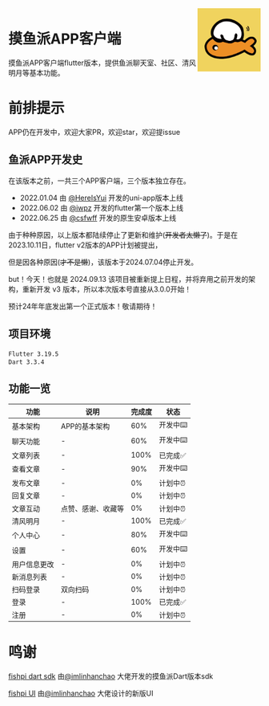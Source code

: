 <img decoding="async" align=right src="assets/images/logo.png" width="25%">

# 摸鱼派APP客户端

摸鱼派APP客户端flutter版本，提供鱼派聊天室、社区、清风明月等基本功能。

# 前排提示

APP仍在开发中，欢迎大家PR，欢迎star，欢迎提issue

## 鱼派APP开发史

在该版本之前，一共三个APP客户端，三个版本独立存在。

- 2022.01.04 由 [@HereIsYui](https://github.com/HereIsYui) 开发的uni-app版本上线 
- 2022.06.02 由 [@iwpz](https://github.com/iwpz) 开发的flutter第一个版本上线 
- 2022.06.25 由 [@csfwff](https://github.com/csfwff) 开发的原生安卓版本上线

由于种种原因，以上版本都陆续停止了更新和维护(~~开发者太懒了~~)。于是在2023.10.11日，flutter v2版本的APP计划被提出，

但是因各种原因(~~才不是懒~~)，该版本于2024.07.04停止开发。

but！今天！也就是 2024.09.13 该项目被重新提上日程，并将弃用之前开发的架构，重新开发 v3 版本，所以本次版本号直接从3.0.0开始！

预计24年年底发出第一个正式版本！敬请期待！

## 项目环境

```
Flutter 3.19.5
Dart 3.3.4
```

## 功能一览

| 功能   | 说明        | 完成度  | 状态    |
|------|-----------|------|-------|
| 基本架构 | APP的基本架构  | 60%  | 开发中⌨️ |
| 聊天功能 | -         | 60%  | 开发中⌨️  |
| 文章列表 | -         | 100% | 已完成✅  |
| 查看文章 | -         | 90%  | 开发中⌨️ |
| 发布文章 | -         | 0%   | 计划中⏰  |
| 回复文章 | -         | 0%   | 计划中⏰  |
| 文章互动 | 点赞、感谢、收藏等 | 0%   | 计划中⏰  |
| 清风明月 | -         | 100% | 已完成✅  |
| 个人中心 | -         | 80%  | 开发中⌨️   |
| 设置   | -         | 60%  | 开发中⌨️  |
| 用户信息更改 | -         | 0%   | 计划中⏰  |
| 新消息列表 | -         | 0%   | 计划中⏰  |
| 扫码登录 | 双向扫码      | 0%   | 计划中⏰  |
| 登录   | -         | 100% | 已完成✅  |
| 注册   | -         | 0%   | 计划中⏰  |

# 鸣谢

[fishpi dart sdk](https://pub.dev/packages/fishpi) 由[@imlinhanchao](https://github.com/imlinhanchao) 大佬开发的摸鱼派Dart版本sdk

[fishpi UI](https://pixso.cn/app/editor/l_uc36XwPK9YiU1h3VcuGQ?page-id=0%3A1) 由[@imlinhanchao](https://github.com/imlinhanchao) 大佬设计的新版UI
